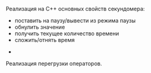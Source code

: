 Реализация на C++ основных свойств секундомера:
- поставить на паузу/вывести из режима паузы
- обнулить значение
- получить текущее количество времени
- сложить/отнять время
+
Реализация перегрузки операторов.
